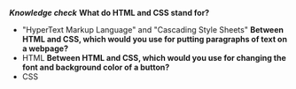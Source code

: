 ***Knowledge check***
**What do HTML and CSS stand for?**
- "HyperText Markup Language" and "Cascading Style Sheets"
**Between HTML and CSS, which would you use for putting paragraphs of text on a webpage?**
- HTML
**Between HTML and CSS, which would you use for changing the font and background color of a button?**
- CSS